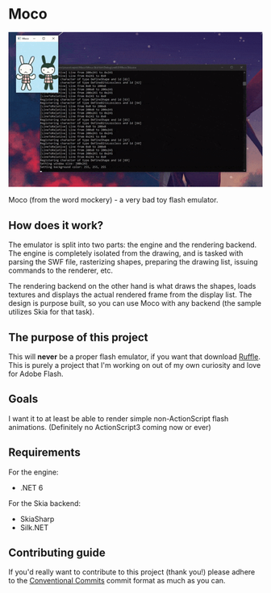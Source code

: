 # Moco

![A gif showcasing Moco playing a simple flash animation of two bunnies dancing](Meta/Moco.gif)

Moco (from the word mockery) - a very bad toy flash emulator.

## How does it work?

The emulator is split into two parts: the engine and the rendering backend. The engine is completely isolated from the drawing, and is tasked with parsing the SWF file, rasterizing shapes, preparing the drawing list, issuing commands to the renderer, etc.

The rendering backend on the other hand is what draws the shapes, loads textures and displays the actual rendered frame from the display list. The design is purpose built, so you can use Moco with any backend (the sample utilizes Skia for that task).

## The purpose of this project

This will **never** be a proper flash emulator, if you want that download [Ruffle](https://ruffle.rs). This is purely a project that I'm working on out of my own curiosity and love for Adobe Flash. 

## Goals

I want it to at least be able to render simple non-ActionScript flash animations. (Definitely no ActionScript3 coming now or ever)

## Requirements

For the engine:
- .NET 6

For the Skia backend:
- SkiaSharp
- Silk.NET

## Contributing guide

If you'd really want to contribute to this project (thank you!) please adhere to the [Conventional Commits](https://www.conventionalcommits.org/en/v1.0.0/) commit format as much as you can.